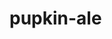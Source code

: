 # pupkin-ale
<!-- git remote add origin https://github.com/renatisch/pumpkin-cake.git -->
<!-- git add . && git commit -m 'first commit'   -->
<!-- git push -u origin main -->